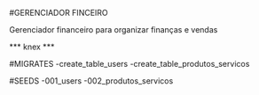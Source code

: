 #GERENCIADOR FINCEIRO

Gerenciador financeiro para organizar finanças e vendas


*** knex ***

#MIGRATES
    -create_table_users
    -create_table_produtos_servicos

#SEEDS
    -001_users
    -002_produtos_servicos
